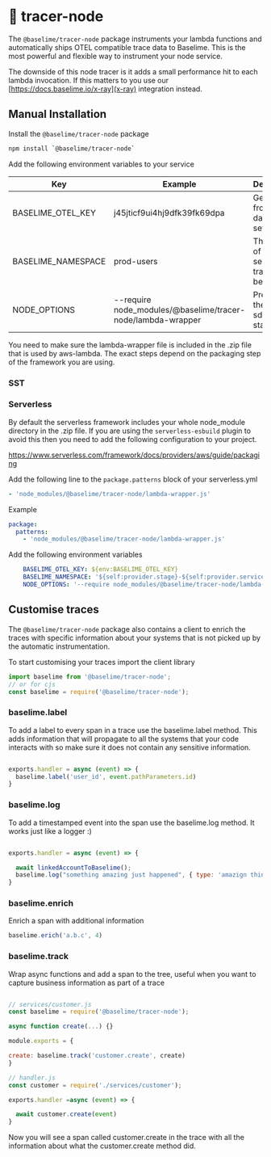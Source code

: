 # 🎸 tracer-node

The `@baselime/tracer-node` package instruments your lambda functions and automatically ships OTEL compatible trace data to Baselime. This is the most powerful and flexible way to instrument your node service.

The downside of this node tracer is it adds a small performance hit to each lambda invocation. If this matters to you use our [https://docs.baselime.io/x-ray](x-ray) integration instead.

## Manual Installation

Install the `@baselime/tracer-node` package

```bash
npm install `@baselime/tracer-node`
```

Add the following environment variables to your service

| Key | Example  | Description  |  
|---|---|---|
| BASELIME_OTEL_KEY  |  j45jticf9ui4hj9dfk39fk69dpa | Get this key from your dataset settings  |
|  BASELIME_NAMESPACE | prod-users | The name of the service the traces belong to  |
| NODE_OPTIONS  |  --require node_modules/@baselime/tracer-node/lambda-wrapper | Preloads the tracing sdk at startup |

You need to make sure the lambda-wrapper file is included in the .zip file that is used by aws-lambda. The exact steps depend on the packaging step of the framework you are using.


### SST


### Serverless

By default the serverless framework includes your whole node_module directory in the .zip file. If you are using the `serverless-esbuild` plugin to avoid this then you need to add the following configuration to your project.


https://www.serverless.com/framework/docs/providers/aws/guide/packaging

Add the following line to the `package.patterns` block of your serverless.yml

```yaml
- 'node_modules/@baselime/tracer-node/lambda-wrapper.js'
```

Example

```yaml
package:
  patterns:
    - 'node_modules/@baselime/tracer-node/lambda-wrapper.js'
```

Add the following environment variables
```yaml
    BASELIME_OTEL_KEY: ${env:BASELIME_OTEL_KEY}
    BASELIME_NAMESPACE: '${self:provider.stage}-${self:provider.service'
    NODE_OPTIONS: '--require node_modules/@baselime/tracer-node/lambda-wrapper'
```

## Customise traces

The `@baselime/tracer-node` package also contains a client to enrich the traces with specific information about your systems that is not picked up by the automatic instrumentation.

To start customising your traces import the client library 

```javascript
import baselime from '@baselime/tracer-node';
// or for cjs
const baselime = require('@baselime/tracer-node');
```

### baselime.label

To add a label to every span in a trace use the baselime.label method. This adds information that will propagate to all the systems that your code interacts with so make sure it does not contain any sensitive information.

```javascript

exports.handler = async (event) => {
  baselime.label('user_id', event.pathParameters.id)
}
```
### baselime.log

To add a timestamped event into the span use the baselime.log method. It works just like a logger :) 


```javascript

exports.handler = async (event) => {

  await linkedAccountToBaselime();
  baselime.log("something amazing just happened", { type: 'amazign thing', quantity: 42 });
}
```

### baselime.enrich

Enrich a span with additional information

```javascript
baselime.erich('a.b.c', 4)
```

### baselime.track

Wrap async functions and add a span to the tree, useful when you want to capture business information as part of a trace

```javascript

// services/customer.js
const baselime = require('@baselime/tracer-node');

async function create(...) {}

module.exports = {

create: baselime.track('customer.create', create)
}

// handler.js
const customer = require('./services/customer');

exports.handler =async (event) => {

  await customer.create(event)
}
```

Now you will see a span called customer.create in the trace with all the information about what the customer.create method did.



